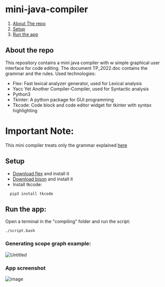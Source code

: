 # mini-java-compiler
 <ol>
    <li>
      <a href="#about-the-repo">About The repo</a>
    </li>
      <li>
      <a href="#setup">Setup</a>
    </li>
      <li>
      <a href="#run-the-app">Run the app</a>
    </li>
  </ol>

  ## About the repo
  This repository contains a mini java compiler with w simple graphical user interface for code editing.
  The document TP_2022.doc contains the grammar and the rules.
  Used technologies:
  * Flex: Fast lexical analyzer generator, used for Lexical analysis
  * Yacc Yet Another Compiler-Compiler, used for Syntactic analysis
  * Python3
  * Tkinter: A python package for GUI programming
  * Tkcode: Code block and code editor widget for tkinter with syntax highlighting
# Important Note:
This mini compiler treats only the grammar explained [here](https://github.com/Hazem-Atya/mini-java-compiler/blob/main/TP_2022.doc)
  ## Setup
  * [Download flex](http://gnuwin32.sourceforge.net/downlinks/flex.php) and install it
  * [Download bison](http://downloads.sourceforge.net/gnuwin32/bison-2.4.1-setup.exe) and install it
  * Install tkcode:
```
  pip3 install tkcode
```
 ## Run the app:
Open a terminal in the "compiling" folder and run the script:
```
./script.bash
```
 ### Generating scope graph example:

![Untitled](https://user-images.githubusercontent.com/53778545/166907908-1a71d964-1a54-430c-8d4b-158cf09664a4.png)

### App screenshot
![image](https://user-images.githubusercontent.com/53778545/171065949-fbf7ce45-0870-4920-a52b-d63ce881b6f1.png)
